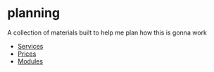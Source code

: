 # planning
A collection of materials built to help me plan how this is gonna work

* [Services](/planning/services)
* [Prices](/planning/prices)
* [Modules](/planning/modules)